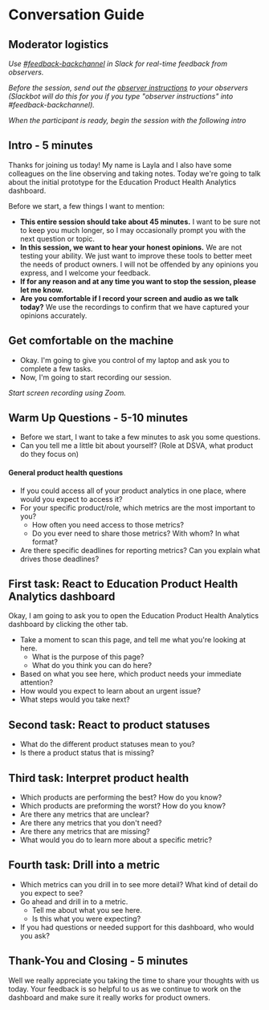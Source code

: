 # Conversation Guide

## Moderator logistics

*Use [#feedback-backchannel](https://dsva.slack.com/messages/C40B45NJK/details/) in Slack for real-time feedback from observers.*

*Before the session, send out the [observer instructions](https://github.com/department-of-veterans-affairs/vets.gov-team/blob/master/Work%20Practices/Research/Research%20Process%20and%20Templates/observer-instructions.md) to your observers (Slackbot will do this for you if you type "observer instructions" into #feedback-backchannel).*

*When the participant is ready, begin the session with the following intro*

## Intro - 5 minutes

Thanks for joining us today! My name is Layla and I also have some colleagues on the line observing and taking notes. Today we're going to talk about the initial prototype for the Education Product Health Analytics dashboard. 

Before we start, a few things I want to mention:

- **This entire session should take about 45 minutes.** I want to be sure not to keep you much longer, so I may occasionally prompt you with the next question or topic.
- **In this session, we want to hear your honest opinions.** We are not testing your ability. We just want to improve these tools to better meet the needs of product owners. I will not be offended by any opinions you express, and I welcome your feedback.
- **If for any reason and at any time you want to stop the session, please let me know.** 
- **Are you comfortable if I record your screen and audio as we talk today?** We use the recordings to confirm that we have captured your opinions accurately.

## Get comfortable on the machine
* Okay. I'm going to give you control of my laptop and ask you to complete a few tasks.
* Now, I'm going to start recording our session.

*Start screen recording using Zoom.*

## Warm Up Questions - 5-10 minutes
* Before we start, I want to take a few minutes to ask you some questions.
* Can you tell me a little bit about yourself? (Role at DSVA, what product do they focus on)

#### General product health questions
* If you could access all of your product analytics in one place, where would you expect to access it?
* For your specific product/role, which metrics are the most important to you?
   * How often you need access to those metrics?
   * Do you ever need to share those metrics? With whom? In what format?
* Are there specific deadlines for reporting metrics? Can you explain what drives those deadlines?

## First task: React to Education Product Health Analytics dashboard

Okay, I am going to ask you to open the Education Product Health Analytics dashboard by clicking the other tab.

* Take a moment to scan this page, and tell me what you're looking at here.
    * What is the purpose of this page?
    * What do you think you can do here?
* Based on what you see here, which product needs your immediate attention?
* How would you expect to learn about an urgent issue? 
* What steps would you take next?


## Second task: React to product statuses
* What do the different product statuses mean to you?
* Is there a product status that is missing?


## Third task: Interpret product health
* Which products are performing the best? How do you know?
* Which products are preforming the worst? How do you know?
* Are there any metrics that are unclear?
* Are there any metrics that you don't need? 
* Are there any metrics that are missing?
* What would you do to learn more about a specific metric?


## Fourth task: Drill into a metric
* Which metrics can you drill in to see more detail? What kind of detail do you expect to see?
* Go ahead and drill in to a metric. 
   * Tell me about what you see here.
   * Is this what you were expecting?
* If you had questions or needed support for this dashboard, who would you ask?

## Thank-You and Closing - 5 minutes

Well we really appreciate you taking the time to share your thoughts with us today. Your feedback is so helpful to us as we continue to work on the dashboard and make sure it really works for product owners.

